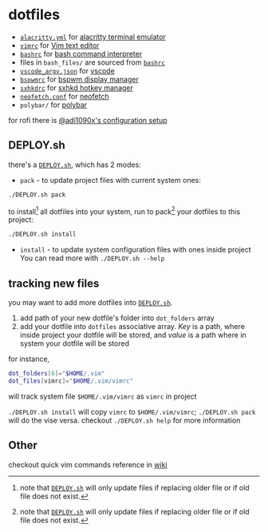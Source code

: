 # dotfiles

- [`alacritty.yml`](alacritty.yml) for
[alacritty terminal emulator](https://github.com/alacritty/alacritty)
- [`vimrc`](vimrc) for [Vim text editor](https://vimhelp.org/)
- [`bashrc`](bashrc) for
[bash command interpreter](https://tiswww.case.edu/php/chet/bash/bashtop.html)
- files in `bash_files/` are sourced from [`bashrc`](bashrc)
- [`vscode_argv.json`](vscode_argv.json) for
[vscode](https://code.visualstudio.com/)
- [`bspwmrc`](bspwmrc) for
[bspwm display manager](https://github.com/baskerville/bspwm)
- [`sxhkdrc`](sxhkdrc) for
[sxhkd hotkey manager](https://github.com/baskerville/sxhkd)
- [`neofetch.conf`](neofetch.conf) for
[neofetch](https://github.com/dylanaraps/neofetch)
- `polybar/` for [polybar](https://github.com/polybar/polybar)

for rofi there is
[@adi1090x's configuration setup](https://github.com/adi1090x/rofi)

## DEPLOY.sh

there's a [`DEPLOY.sh`](DEPLOY.sh), which has 2 modes:

- `pack` - to update project files with current system ones:

```sh
./DEPLOY.sh pack
```

to install[^1] all dotfiles into your system, run
to pack[^1] your dotfiles to this project:

```sh
./DEPLOY.sh install
```

- `install` - to update system configuration files with ones inside project
You can read more with `./DEPLOY.sh --help`

## tracking new files
you may want to add more dotfiles into [`DEPLOY.sh`](DEPLOY.sh).
1. add path of your new dotfile's folder into `dot_folders` array
2. add your dotfile into `dotfiles` associative array. *Key* is a path, where
   inside project your dotfile will be stored, and *value* is a path where in
   system your dotfile will be stored

for instance,
```sh
dot_folders[6]="$HOME/.vim"
dot_files[vimrc]="$HOME/.vim/vimrc"
```
will track system file `$HOME/.vim/vimrc` as `vimrc` in project

`./DEPLOY.sh install` will copy `vimrc` to `$HOME/.vim/vimrc`;
`./DEPLOY.sh pack` will do the vise versa.
checkout `./DEPLOY.sh help` for more information


## Other

checkout quick vim commands reference in
[wiki](https://github.com/mb6ockatf/dotfiles/wiki/short-vim-commands-reference)

[^1]: note that [`DEPLOY.sh`](DEPLOY.sh) will only update files if replacing
    older file or if old file does not exist.
